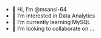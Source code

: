 - 👋 Hi, I’m @msansi-64
- 👀 I’m interested in Data Analytics
- 🌱 I’m currently learning MySQL
- 💞️ I’m looking to collaborate on ...


<!---
msansi-64/msansi-64 is a ✨ special ✨ repository because its `README.md` (this file) appears on your GitHub profile.
You can click the Preview link to take a look at your changes.
--->
